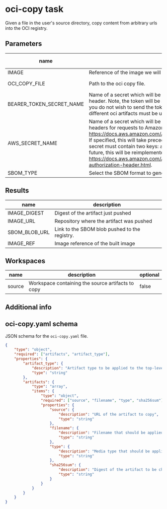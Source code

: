 # oci-copy task

Given a file in the user's source directory, copy content from arbitrary urls into the OCI registry.

## Parameters
|name|description|default value|required|
|---|---|---|---|
|IMAGE|Reference of the image we will push||true|
|OCI_COPY_FILE|Path to the oci copy file.|./oci-copy.yaml|false|
|BEARER_TOKEN_SECRET_NAME|Name of a secret which will be made available to the build as an Authorization header. Note, the token will be sent to all servers found in the oci-copy.yaml file. If you do not wish to send the token to all servers, different taskruns and therefore different oci artifacts must be used.|does-not-exist|false|
|AWS_SECRET_NAME|Name of a secret which will be made available to the build to construct Authorization headers for requests to Amazon S3 using v2 auth https://docs.aws.amazon.com/AmazonS3/latest/userguide/RESTAuthentication.html. If specified, this will take precedence over BEARER_TOKEN_SECRET_NAME. The secret must contain two keys: `aws_access_key_id` and `aws_secret_access_key`. In the future, this will be reimplemented to use v4 auth: https://docs.aws.amazon.com/AmazonS3/latest/API/sigv4-auth-using-authorization-header.html.|does-not-exist|false|
|SBOM_TYPE|Select the SBOM format to generate. Valid values: spdx, cyclonedx.|spdx|false|

## Results
|name|description|
|---|---|
|IMAGE_DIGEST|Digest of the artifact just pushed|
|IMAGE_URL|Repository where the artifact was pushed|
|SBOM_BLOB_URL|Link to the SBOM blob pushed to the registry.|
|IMAGE_REF|Image reference of the built image|

## Workspaces
|name|description|optional|
|---|---|---|
|source|Workspace containing the source artifacts to copy|false|

## Additional info

## oci-copy.yaml schema
JSON schema for the `oci-copy.yaml` file.

```json
{
    "type": "object",
    "required": ["artifacts", "artifact_type"],
    "properties": {
        "artifact_type": {
            "description": "Artifact type to be applied to the top-level OCI artifact, i.e. `application/x-mlmodel`",
            "type": "string"
        },
        "artifacts": {
            "type": "array",
            "items": {
                "type": "object",
                "required": ["source", "filename", "type", "sha256sum"],
                "properties": {
                    "source": {
                        "description": "URL of the artifact to copy",
                        "type": "string"
                    },
                    "filename": {
                        "description": "Filename that should be applied to the artifact in the OCI registry",
                        "type": "string"
                    },
                    "type": {
                        "description": "Media type that should be applied to the artifact in the OCI registry",
                        "type": "string"
                    },
                    "sha256sum": {
                        "description": "Digest of the artifact to be checked before copy",
                        "type": "string"
                    }
                }
            }
        }
    }
}
```
